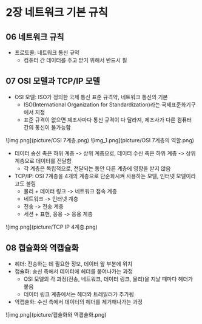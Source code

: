 # 2장 네트워크 기본 규칙

## 06 네트워크 규칙

- 프로토콜: 네트워크 통신 규약
  - 컴퓨터 간 데이터를 주고 받기 위해서 반드시 필


## 07 OSI 모델과 TCP/IP 모델

- OSI 모델: ISO가 정의한 국제 통신 표준 규격약, 네트워크 통신의 기본 
  - ISO(International Organization for Standardization)라는 국제표준화기구에서 지정
  - 표준 규격이 없으면 제조사마다 통신 규격이 다 달라져, 제조사가 다른 컴퓨터 간의 통신이 불가능함

![img.png](picture/OSI 7계층.png)
![img_1.png](picture/OSI 7계층의 역할.png)

- 데이터 송신 측은 하위 계층 -> 상위 계층으로, 데이터 수신 측은 하위 계층 -> 상위 계층으로 데이터를 전달함
  - 각 계층은 독립적으로, 전달되는 동안 다른 계층에 영향을 받지 않음
- TCP/IP: OSI 7계층을 4개의 계층으로 단순화시켜 사용하는 모델, 인터넷 모델이라고도 불림
  - 물리 + 데이터 링크 -> 네트워크 접속 계층
  - 네트워크 -> 인터넷 계층
  - 전송 -> 전송 계층
  - 세션 + 표현, 응용 -> 응용 계층

![img.png](picture/TCP IP 4계층.png)


## 08 캡슐화와 역캡슐화

- 헤더: 전송하는 데 필요한 정보, 데이터 앞 부분에 위치
- 캡슐화: 송신 측에서 데이터에 헤더를 붙여나가는 과정
  - OSI 모델의 각 과정(전송, 네트워크, 데이터 링크, 물리)을 지날 때마다 헤더가 붙음
  - 데이터 링크 계층에서는 헤더와 트레일러가 추가됨
- 역캡슐화: 수신 측에서 데이터의 헤더를 제거해나가는 과정

![img.png](picture/캡슐화와 역캡슐화.png)

[//]: # (> VPN &#40;Virtual Private Network&#41;)
[//]: # (> - 가상 사설망, 가상 통신 터널을 통해 거점 간 연결을 하여 통신하거나 외부의 인터넷으로 사내에 접속하는 것)
[//]: # (> - 인터넷 VPN: .... 나중에 내용 추가하기 ㅎㅎ)
